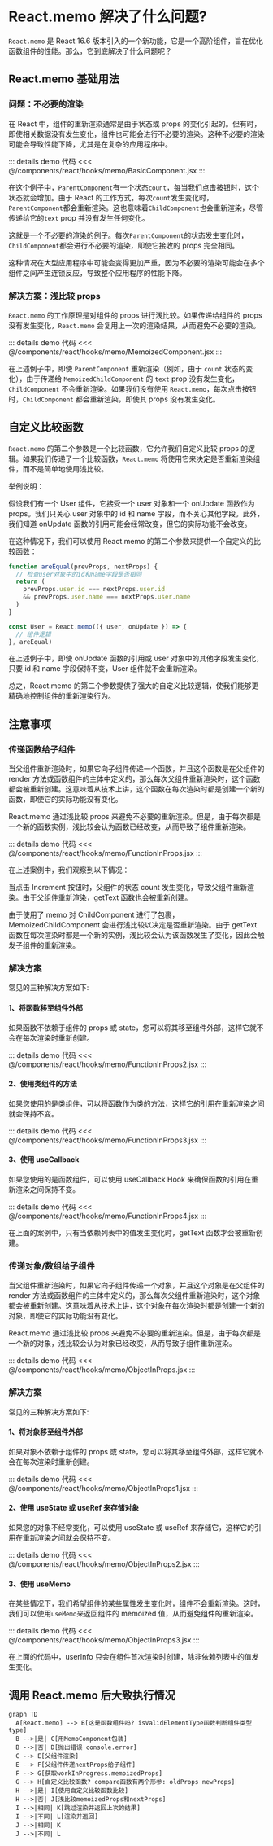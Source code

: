 # React.memo 解决了什么问题?

`React.memo` 是 React 16.6 版本引入的一个新功能，它是一个高阶组件，旨在优化函数组件的性能。那么，它到底解决了什么问题呢？

## React.memo 基础用法

### 问题：不必要的渲染

在 React 中，组件的重新渲染通常是由于状态或 props 的变化引起的。但有时，即使相关数据没有发生变化，组件也可能会进行不必要的渲染。这种不必要的渲染可能会导致性能下降，尤其是在复杂的应用程序中。

<div ref="memo1" />

::: details demo 代码
<<< @/components/react/hooks/memo/BasicComponent.jsx
:::

在这个例子中，`ParentComponent`有一个状态`count`，每当我们点击按钮时，这个状态就会增加。由于 React 的工作方式，每次`count`发生变化时，`ParentComponent`都会重新渲染。这也意味着`ChildComponent`也会重新渲染，尽管传递给它的`text` prop 并没有发生任何变化。

这就是一个不必要的渲染的例子。每次`ParentComponent`的状态发生变化时，`ChildComponent`都会进行不必要的渲染，即使它接收的 props 完全相同。

这种情况在大型应用程序中可能会变得更加严重，因为不必要的渲染可能会在多个组件之间产生连锁反应，导致整个应用程序的性能下降。

### 解决方案：浅比较 props

`React.memo` 的工作原理是对组件的 props 进行浅比较。如果传递给组件的 props 没有发生变化，`React.memo` 会复用上一次的渲染结果，从而避免不必要的渲染。

<div ref="memo2" />

::: details demo 代码
<<< @/components/react/hooks/memo/MemoizedComponent.jsx
:::

在上述例子中，即使 `ParentComponent` 重新渲染（例如，由于 `count` 状态的变化），由于传递给 `MemoizedChildComponent` 的 `text` prop 没有发生变化，`ChildComponent` 不会重新渲染。如果我们没有使用 `React.memo`，每次点击按钮时，`ChildComponent` 都会重新渲染，即使其 props 没有发生变化。

## 自定义比较函数

`React.memo` 的第二个参数是一个比较函数，它允许我们自定义比较 props 的逻辑。如果我们传递了一个比较函数，`React.memo` 将使用它来决定是否重新渲染组件，而不是简单地使用浅比较。

举例说明：

假设我们有一个 User 组件，它接受一个 user 对象和一个 onUpdate 函数作为 props。我们只关心 user 对象中的 id 和 name 字段，而不关心其他字段。此外，我们知道 onUpdate 函数的引用可能会经常改变，但它的实际功能不会改变。

在这种情况下，我们可以使用 React.memo 的第二个参数来提供一个自定义的比较函数：

```jsx
function areEqual(prevProps, nextProps) {
  // 检查user对象中的id和name字段是否相同
  return (
    prevProps.user.id === nextProps.user.id
    && prevProps.user.name === nextProps.user.name
  )
}

const User = React.memo(({ user, onUpdate }) => {
  // 组件逻辑
}, areEqual)
```

在上述例子中，即使 onUpdate 函数的引用或 user 对象中的其他字段发生变化，只要 id 和 name 字段保持不变，User 组件就不会重新渲染。

总之，React.memo 的第二个参数提供了强大的自定义比较逻辑，使我们能够更精确地控制组件的重新渲染行为。

## 注意事项

### 传递函数给子组件

当父组件重新渲染时，如果它向子组件传递一个函数，并且这个函数是在父组件的 render 方法或函数组件的主体中定义的，那么每次父组件重新渲染时，这个函数都会被重新创建。这意味着从技术上讲，这个函数在每次渲染时都是创建一个新的函数，即使它的实际功能没有变化。

React.memo 通过浅比较 props 来避免不必要的重新渲染。但是，由于每次都是一个新的函数实例，浅比较会认为函数已经改变，从而导致子组件重新渲染。

<div ref="memo3" />

::: details demo 代码
<<< @/components/react/hooks/memo/FunctionInProps.jsx
:::

在上述案例中，我们观察到以下情况：

当点击 Increment 按钮时，父组件的状态 count 发生变化，导致父组件重新渲染。由于父组件重新渲染，getText 函数也会被重新创建。

由于使用了 memo 对 ChildComponent 进行了包裹，MemoizedChildComponent 会进行浅比较以决定是否重新渲染。由于 getText 函数在每次渲染时都是一个新的实例，浅比较会认为该函数发生了变化，因此会触发子组件的重新渲染。

### 解决方案

常见的三种解决方案如下:

#### 1、将函数移至组件外部

如果函数不依赖于组件的 props 或 state，您可以将其移至组件外部，这样它就不会在每次渲染时重新创建。

<div ref="memo4" />

::: details demo 代码
<<< @/components/react/hooks/memo/FunctionInProps2.jsx
:::

#### 2、使用类组件的方法

如果您使用的是类组件，可以将函数作为类的方法，这样它的引用在重新渲染之间就会保持不变。

<div ref="memo5" />

::: details demo 代码
<<< @/components/react/hooks/memo/FunctionInProps3.jsx
:::

#### 3、使用 useCallback

如果您使用的是函数组件，可以使用 useCallback Hook 来确保函数的引用在重新渲染之间保持不变。

<div ref="memo6" />

::: details demo 代码
<<< @/components/react/hooks/memo/FunctionInProps4.jsx
:::

在上面的案例中，只有当依赖列表中的值发生变化时，getText 函数才会被重新创建。

### 传递对象/数组给子组件

当父组件重新渲染时，如果它向子组件传递一个对象，并且这个对象是在父组件的 render 方法或函数组件的主体中定义的，那么每次父组件重新渲染时，这个对象都会被重新创建。这意味着从技术上讲，这个对象在每次渲染时都是创建一个新的对象，即使它的实际功能没有变化。

React.memo 通过浅比较 props 来避免不必要的重新渲染。但是，由于每次都是一个新的对象，浅比较会认为对象已经改变，从而导致子组件重新渲染。

<div ref="memo7" />

::: details demo 代码
<<< @/components/react/hooks/memo/ObjectInProps.jsx
:::

### 解决方案

常见的三种解决方案如下:

#### 1、将对象移至组件外部

如果对象不依赖于组件的 props 或 state，您可以将其移至组件外部，这样它就不会在每次渲染时重新创建。

<div ref="memo8" />

::: details demo 代码
<<< @/components/react/hooks/memo/ObjectInProps1.jsx
:::

#### 2、使用 useState 或 useRef 来存储对象

如果您的对象不经常变化，可以使用 useState 或 useRef 来存储它，这样它的引用在重新渲染之间就会保持不变。

<div ref="memo9" />

::: details demo 代码
<<< @/components/react/hooks/memo/ObjectInProps2.jsx
:::

#### 3、使用 useMemo

在某些情况下，我们希望组件的某些属性发生变化时，组件不会重新渲染。这时，我们可以使用`useMemo`来返回组件的 memoized 值，从而避免组件的重新渲染。

<div ref="memo10" />

::: details demo 代码
<<< @/components/react/hooks/memo/ObjectInProps3.jsx
:::

在上面的代码中，userInfo 只会在组件首次渲染时创建，除非依赖列表中的值发生变化。

## 调用 React.memo 后大致执行情况

```mermaid
graph TD
  A[React.memo] --> B[这是函数组件吗? isValidElementType函数判断组件类型type]
  B -->|是| C[用MemoComponent包装]
  B -->|否| D[抛出错误 console.error]
  C --> E[父组件渲染]
  E --> F[父组件传递nextProps给子组件]
  F --> G[获取workInProgress.memoizedProps]
  G --> H[自定义比较函数? compare函数有两个形参: oldProps newProps]
  H -->|是| I[使用自定义比较函数比较]
  H -->|否| J[浅比较memoizedProps和nextProps]
  I -->|相同| K[跳过渲染并返回上次的结果]
  I -->|不同| L[渲染并返回]
  J -->|相同| K
  J -->|不同| L
```

<script setup>
import { ref } from 'vue'
import renderReact from '@components/react/renderReact'
import BasicComponent from '@components/react/hooks/memo/BasicComponent'
import MemoizedComponent from '@components/react/hooks/memo/MemoizedComponent'
import FunctionInProps from '@components/react/hooks/memo/FunctionInProps'
import FunctionInProps2 from '@components/react/hooks/memo/FunctionInProps2'
import FunctionInProps3 from '@components/react/hooks/memo/FunctionInProps3'
import FunctionInProps4 from '@components/react/hooks/memo/FunctionInProps4'
import ObjectInProps from '@components/react/hooks/memo/ObjectInProps'
import ObjectInProps1 from '@components/react/hooks/memo/ObjectInProps1'
import ObjectInProps2 from '@components/react/hooks/memo/ObjectInProps2'
import ObjectInProps3 from '@components/react/hooks/memo/ObjectInProps3'
const memo1 = ref(null)
const memo2 = ref(null)
const memo3 = ref(null)
const memo4 = ref(null)
const memo5 = ref(null)
const memo6 = ref(null)
const memo7 = ref(null)
const memo8 = ref(null)
const memo9 = ref(null)
const memo10 = ref(null)
renderReact(BasicComponent, memo1)
renderReact(MemoizedComponent, memo2)
renderReact(FunctionInProps, memo3)
renderReact(FunctionInProps2, memo4)
renderReact(FunctionInProps3, memo5)
renderReact(FunctionInProps4, memo6)
renderReact(ObjectInProps, memo7)
renderReact(ObjectInProps1, memo8)
renderReact(ObjectInProps2, memo9)
renderReact(ObjectInProps3, memo10)
</script>
